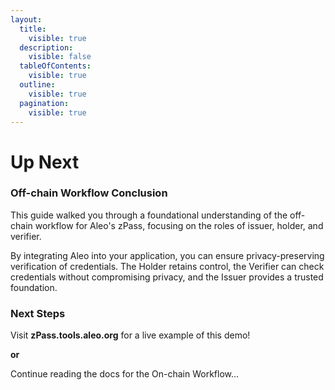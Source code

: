 ```yaml
---
layout:
  title:
    visible: true
  description:
    visible: false
  tableOfContents:
    visible: true
  outline:
    visible: true
  pagination:
    visible: true
---
```


# Up Next

### Off-chain Workflow Conclusion

This guide walked you through a foundational understanding of the off-chain workflow for Aleo's zPass, focusing on the roles of issuer, holder, and verifier.&#x20;

By integrating Aleo into your application, you can ensure privacy-preserving verification of credentials. The Holder retains control, the Verifier can check credentials without compromising privacy, and the Issuer provides a trusted foundation.

### **Next Steps**

Visit **zPass.tools.aleo.org** for a live example of this demo!

**or**

Continue reading the docs for the On-chain Workflow...

